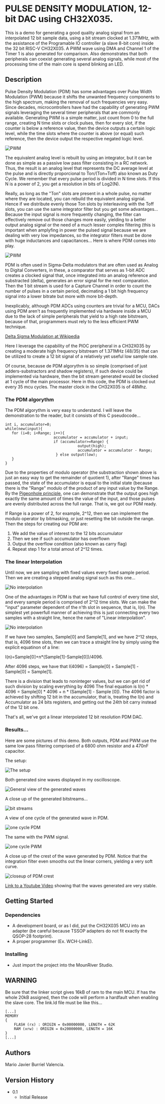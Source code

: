 # PULSE DENSITY MODULATION, 12-bit DAC using CH32X035.

This is a demo for generating a good quality analog signal from an interpolated 12 bit sample data, 
using a bit stream clocked at 1.371MHz, with the assistance of the Programable IO controller (a slave 8-bit core) 
inside the 32 bit RISC-V CH32X035. A PWM wave using DMA and Channel 1 of the Timer 1 is also generated for
comparison. Also demonstrates that both peripherals can coexist generating several analog signals, while most
of the processing time of the main core is spend blinking an LED.

## Description

Pulse Density Modulation (PDM) has some advantages over Pulse Width Modulation (PWM) because it shifts the unwanted
frequency components to the high spectrum, making the removal of such frequencies very easy. Since decades, 
microcontrollers have had the capability of generating PWM signals leveraging the several timer peripherals that are
commonly available. Generating PWM is a simple matter, just count from 0 to the full range, creating N time slots or
clock pulses, then for every slot, if the counter is below a reference value, then the device outputs a certain 
logic level, while the time slots where the counter is above (or equal) such reference, then the device output the 
respective negated logic level.

![PWM](Pictures/PWM.png)


The equivalent analog level is rebuilt by using an integrator, but it can be done as simple as a passive low pass filter
consisting in a RC network. Thus, the result is an analog level that represents the DC average level at the pulse and is
directly proporcional to Ton/(Ton+Toff) also known as Duty Cycle. We remember that every pulse period is divided in N time
slots. If this N is a power of 2, you get a resolution in bits of Log2(N).

Really, as long as the "Ton" slots are present in a whole pulse, no matter where they are located, you can rebuild the 
equivalent analog signial. Hence if we distribute evenly those Ton slots by interleaving with the Toff slots, you can 
use the same integrator filter but you get some advantages... Because the input signal is more frequently changing, the
filter can effectively remove out those changes more easily, yielding to a better output analog signal or the need of a
much lesser complex filtering (this is important when amplyfing in power the pulsed signal because we are dealing with
very low impedances, so the integrator filters must be done with huge inductances and capacitances... Here is where PDM
comes into play.

![PWM](Pictures/PDM.png)

PDM is often used in Sigma-Delta modulators that are often used as Analog to Digital Converters, in these, a comparator that
serves as 1-bit ADC creates a clocked signal that, once integrated into an analog reference and substracted (delta), generates
an error signal for the next comparation. Then the 1 bit stream is used for a Capture Channel in order to count the number
of pulses in a certain period, decimating a 1 bit high frequency signal into a lower bitrate but more with more bit-depth.

Inexplicably, although PDM ADCs using counters are trivial for a MCU, DACs using PDM aren't as frequently implemented via 
hardware inside a MCU due to the lack of simple peripherals that yield to a high rate bitstream, because of that, programmers 
must rely to the less efficient PWM technique.  

[Delta Sigma Modulation at Wikipedia](https://en.wikipedia.org/wiki/Delta-sigma_modulation)

Here I leverage the capability of the PIOC preripheral in a CH32X035 by creating a moderate high frequency bitstream of 1.371MHz
(48/35) that can be utilized to create a 12 bit signal of a relatively yet useful low sample rate.

Of course, because de PDM algorythm is so simple (comprised of just adders-substractors and shadow registers), if such device
could be implemented via hardware, then the bit stream generated would be clocked at 1 cycle of the main processor. Here in this
code, the PDM is clocked out every 35 mcu cycles. The master clock in the CH32X035 is of 48Mhz.

### The PDM algorythm

The PDM algorythm is very easy to understand. I will leave the demonstration to the reader, but it consists of this C pseudocode...
```
int i, accumulator=0;
while(new(input){
   for (i=0; i<Range; i++){
                      accumulator = accumulator + input;
                      if (accumulator>=Range) {
                                 output(high);
                                 accumulator = accumulator - Range;
                       } else output(low);
   }
}
```  

Due to the properties of modulo operator (the substraction shown above is just an easy way to get the remainder of quotient 1), 
after "Range" times has passed, the state of the accumulator is equal to the initial state (because there is the "Range" modulo of the
product of any input value by the Range. By the [Pigeonhole principle](https://en.wikipedia.org/wiki/Pigeonhole_principle), one can 
demonstrate that the output goes high exactly the same amount of times the value of the input, and those pulses are evenly distributed
across the full range. That is, we got our PDM ready.

If Range is a power of 2, for example, 2^12, then we can implement the modulo operator by bitmasking, or just resetting the bit outside the range. Then the
steps for creating our PDM are:

1. We add the value of interest to the 12 bits accumulator
2. Then we see if such accumulator has overflown
3. Output the overflow condition (also known as carry flag)
4. Repeat step 1 for a total amout of 2^12 times.

### The linear Interpolation

Until now, we are sampling with fixed values every fixed sample period. Then we are creating a stepped analog signal such as this one...

![No interpolation](Pictures/No%20Interp.png)

One of the advantages in PDM is that we have full control of every time slot, and every sample period is comprised of 2^12 time slots.
We can make the "input" parameter dependent of the n'th slot in sequence, that is, I(n). The simplest yet powerfull manner of
achieving this is just connecting every two samples with a straight line, hence the name of "Linear interpolation".

![No interpolation](Pictures/Linear%20Interp.png)


If we have two samples, Sample[0] and Sample[1], and we have 2^12 steps, that is, 4096 time slots, then we can trace a straight line by simply using the explicit equatinon of a line:

I(n)=Sample[0]+n*(Sample[1]-Sample[0])/4096. 

After 4096 steps, we have that I(4096) = Sample[0] + Sample[1] - Sample[0] = Sample[1].

There is a division that leads to noninteger values, but we can get rid of such division by scaling everything by 4096
The final equation is I(n) * 4096 = Sample[0] * 4096 + n * (Sample[1] - Sample [0]). The 4096 factor is achieved by shifting 12 bit in the accumulator, 
that is, treating the I(n) and Accumulator as 24 bits registers, and getting out the 24th bit carry instead of the 12 bit one.

That's all, we've got a linear interpolated 12 bit resolution PDM DAC.

### Results...

Here are some pictures of this demo. Both outputs, PDM and PWM use the same low pass filtering comprised of a 6800 ohm resistor and a 470nF capacitor.

The setup:

![The setup](Pictures/MCU_Shot.jpg)

Both generated sine waves displayed in my oscilloscope.

![General view of the generated waves](Pictures/1726301496000.jpg)

A close up of the generated bitstreams...

![bit streams](Pictures/1726301496241.jpg)

A view of one cycle of the generated wave in PDM.

![one cycle PDM](Pictures/1726301496484.jpg)

The same with the PWM signal.

![one cycle PWM](Pictures/1726301496361.jpg)

A close up of the crest of the wave generated by PDM. Notice that the integration filter even smooths out the linear corners, yielding a very soft curve.

![closeup of PDM crest](Pictures/1726301497530.jpg)

[Link to a Youtube Video](https://youtu.be/dqqexGVXQCw) showing that the waves generated are very stable.
## Getting Started

### Dependencies

* A development board, or as I did, put the CH32X035 MCU into an adapter (be careful because TSSOP adapters do not fit exactly the QSOP-28 footprint).
* A proper programmer (Ex. WCH-LinkE).

### Installing

* Just import the project into the MounRiver Studio.

## WARNING

Be sure that the linker script gives 16kB of ram to the main MCU. If has the whole 20kB assigned, then the code will perform a hardfault when enabling the slave core.
The link.ld file must be like this...

```
[...]
MEMORY
{  
	FLASH (rx) : ORIGIN = 0x00000000, LENGTH = 62K
	RAM (xrw) : ORIGIN = 0x20000000, LENGTH = 16K
}
[...]
```

## Authors

Mario Javier Burriel Valencia.

## Version History

* 0.1
    * Initial Release

